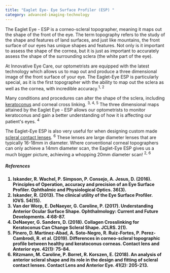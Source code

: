 ```yaml
---
title: "Eaglet Eye- Eye Surface Profiler (ESP) "
category: advanced-imaging-technology
---
```

<div class="employee-heading">
<p><p>The Eaglet Eye - ESP is a corneo-scleral topographer, meaning it maps out the shape of the front of the eye. The term topography refers to the study of the shape and features of land surfaces, and just like mountains, the front surface of our eyes has unique shapes and features. Not only is it important to assess the shape of the cornea, but it is just as important to accurately assess the shape of the surrounding sclera (the white part of the eye). </p> 

<p>At Innovative Eye Care, our optometrists are equipped with the latest technology which allows us to map out and produce a three dimensional image of the front surface of your eye. The Eaglet-Eye ESP is particularly special, as it is the first topographer with the ability to map out the sclera as well as the cornea, with incredible accuracy.<sup>1, 2</sup> 

<p>Many conditions and procedures can alter the shape of the sclera, including <a href="/what-we-do/keratoconus">keratoconus</a> and corneal cross linking. <sup>3, 4, 5</sup> The three dimensional maps attained by the Eaglet Eye - ESP allows our optometrists to monitor keratoconus and gain a better understanding of how it is affecting our patient's eyes. <sup>4</sup> 

<p> The Eaglet-Eye ESP is also very useful for when designing custom made <a href="/what-we-do/scleral-contact-lenses">scleral contact lenses</a>. <sup>6</sup> These lenses are large diameter lenses that are typically 16-18mm in diameter. Where conventional corneal topographers can only achieve a 14mm diameter scan, the Eaglet-Eye ESP gives us a much bigger picture, achieving a whopping 20mm diameter scan! <sup>2, 6</sup> 

<b>

##### References

1. Iskander, R. Wachel, P. Simpson, P. Consejo, A. Jesus, D. (2016). Principles of Operation, accuracy and precision of an Eye Surface Profiler. Ophthalmic and Physiological Optics. 36(3). 
2. Iskander, R. (2013). The clinical utility of the Eye Surface Profiler. IOVS. 54(15).   
3. Van der Worp, E. DeNaeyer, G. Caroline, P. (2017). Understanding Anterior Ocular Surface Shape. Ophthalmology: Current and Future Developments. 4:68-87.  
4. DeNaeyer, G. Sanders, D. (2018). Collagen Crosslinking for Keratoconus Can Change Scleral Shape. JCLRS. 2(1).  
5. Pinero, D. Martinez-Abad, A. Soto-Negro, R. Ruiz-Fortes, P. Perez-Cambrodi, R. et al. (2019). Differences in corneo-scleral topographic profile between healthy and keratoconus corneas. Contact lens and Anterior eye. 42(1): 75-84.  
6. Ritzmann, M. Caroline, P. Borret, R. Korszen, E. (2018). An analysis of anterior scleral shape and its role in the design and fitting of scleral contact lenses. Contact Lens and Anterior Eye. 41(2): 205-213.